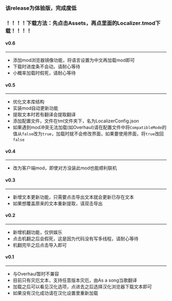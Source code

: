 ### 该release为体验版，完成度低  
### ！！！！下载方法：先点击Assets，再点里面的Localizer.tmod下载！！！！  
#### v0.6  
---  
* 添加mod浏览器镜像功能，将语言设置为中文再加载mod即可  
* 下载时进度条不会动，请耐心等待  
* 小概率加载时假死，请耐心等待  
#### v0.5  
---  
* 优化文本库结构  
* 实装mod自动更新功能  
* 提取文本时若有翻译会提取翻译
* 添加配置文件，文件在tml文件夹下，名为LocalizerConfig.json  
* 如果遇到mod冲突无法加载(如Overhaul)请在配置文件中将`CompatibleMode`的值从`false`改为`true`，加载时就不会修改界面，如果要使用界面，将`true`改回`false`
#### v0.4  
---   
* 改为客户端mod，即使对方没装此mod也能顺利联机  
#### v0.3  
---  
* 新增文本更新功能，只需要点击导出文本就会更新已存在文本  
* 如果想覆盖原来的文本重新提取，请双击导出  
#### v0.2
---
* 新增机翻功能，仅供娱乐
* 点击机翻之后会假死，这是因为代码没有写多线程，请耐心等待
* 机翻完毕之后点击导入即可
#### v0.1  
---
* 与Overhaul暂时不兼容  
* 目前只有灾厄文本，支持任意版本灾厄，由As a song当歌翻译
* 加载之后可以看见汉化选项，点进去之后选择汉化浏览器下载文本即可
* 如果没有汉化成功请在汉化设置里重新加载